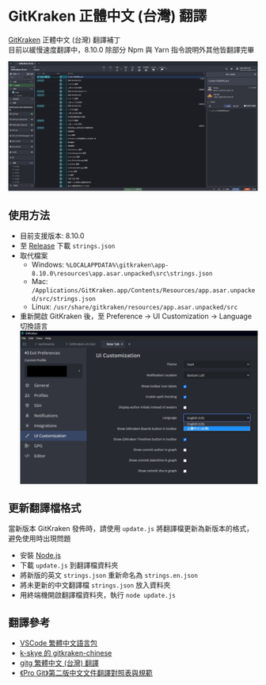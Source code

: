 # GitKraken 正體中文 (台灣) 翻譯

[GitKraken](https://www.gitkraken.com/) 正體中文 (台灣) 翻譯補丁  
目前以緩慢速度翻譯中，8.10.0 除部分 Npm 與 Yarn 指令說明外其他皆翻譯完畢  
  
![screenshot](./screenshot.png)

## 使用方法
- 目前支援版本: 8.10.0
- 至 [Release](https://github.com/rogeraabbccdd/GitKraken-zh-tw/releases) 下載 `strings.json`
- 取代檔案
  - Windows: `%LOCALAPPDATA%\gitkraken\app-8.10.0\resources\app.asar.unpacked\src\strings.json`
  - Mac: `/Applications/GitKraken.app/Contents/Resources/app.asar.unpacked/src/strings.json`
  - Linux: `/usr/share/gitkraken/resources/app.asar.unpacked/src`
- 重新開啟 GitKraken 後，至 Preference -> UI Customization -> Language 切換語言
  ![screenshot](./preferences.png)

## 更新翻譯檔格式
當新版本 GitKraken 發佈時，請使用 `update.js` 將翻譯檔更新為新版本的格式，避免使用時出現問題    
- 安裝 [Node.js](https://nodejs.org/en/)
- 下載 `update.js` 到翻譯檔資料夾
- 將新版的英文 `strings.json` 重新命名為 `strings.en.json`
- 將未更新的中文翻譯檔 `strings.json` 放入資料夾
- 用終端機開啟翻譯檔資料夾，執行 `node update.js`

## 翻譯參考
- [VSCode 繁體中文語言包](https://github.com/microsoft/vscode-loc/tree/master/i18n/vscode-language-pack-zh-hant)
- [k-skye 的 gitkraken-chinese](https://github.com/k-skye/gitkraken-chinese)
- [gitg 繁體中文 (台灣) 翻譯](https://gitlab.gnome.org/GNOME/gitg/-/blob/master/po/zh_TW.po)
- [《Pro Git》第二版中文文件翻譯對照表與規範](https://gist.github.com/fntsrlike/cf1e96d60b6f34fab725599b06dfcb2a)
